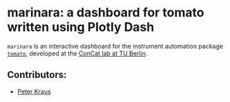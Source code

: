 # marinara: a dashboard for tomato written using Plotly Dash

`marinara` is an interactive dashboard for the instrument automation package [`tomato`](https://github.com/dgbowl/tomato), developed at the [ConCat lab at TU Berlin](https://tu.berlin/en/concat).


## Contributors:
- [Peter Kraus](https://github.com/PeterKraus)